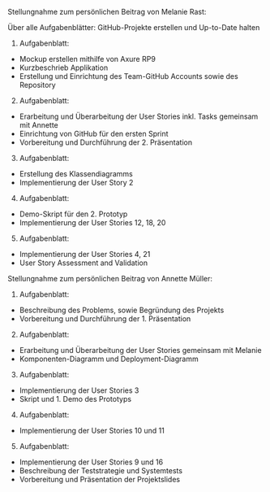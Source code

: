 Stellungnahme zum persönlichen Beitrag von Melanie Rast:

Über alle Aufgabenblätter: GitHub-Projekte erstellen und Up-to-Date halten

1.	Aufgabenblatt:
* Mockup erstellen mithilfe von Axure RP9
* Kurzbeschrieb Applikation
* Erstellung und Einrichtung des Team-GitHub Accounts sowie des Repository
2.	Aufgabenblatt:
* Erarbeitung und Überarbeitung der User Stories inkl. Tasks gemeinsam mit Annette
* Einrichtung von GitHub für den ersten Sprint
* Vorbereitung und Durchführung der 2. Präsentation
3.	Aufgabenblatt: 
* Erstellung des Klassendiagramms
* Implementierung der User Story 2
4.	Aufgabenblatt:
* Demo-Skript für den 2. Prototyp
* Implementierung der User Stories 12, 18, 20
5.	Aufgabenblatt:
* Implementierung der User Stories 4, 21
* User Story Assessment and Validation

Stellungnahme zum persönlichen Beitrag von Annette Müller:
1.	Aufgabenblatt:
*	Beschreibung des Problems, sowie Begründung des Projekts
*	Vorbereitung und Durchführung der 1. Präsentation
2.	Aufgabenblatt:
*	Erarbeitung und Überarbeitung der User Stories gemeinsam mit Melanie
*	Komponenten-Diagramm und Deployment-Diagramm
3.	Aufgabenblatt: 
*	Implementierung der User Stories 3
*	Skript und 1. Demo des Prototyps
4.	Aufgabenblatt:
*	Implementierung der User Stories 10 und 11
5.	Aufgabenblatt:
*	Implementierung der User Stories 9 und 16
*	Beschreibung der Teststrategie und Systemtests
*	Vorbereitung und Präsentation der Projektslides

